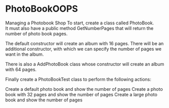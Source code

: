 # PhotoBookOOPS
Managing a Photobook Shop
To start, create a class called PhotoBook.  
It must also have a public method GetNumberPages that will return the number of photo book pages.

The default constructor will create an album with 16 pages. 
There will be an additional constructor, with which we can specify the number of 
pages we want in the album.

There is also a AddPhotoBook class whose constructor will create an album with 64 pages.

Finally create a PhotoBookTest class to perform the following actions:

Create a default photo book and show the number of pages
Create a photo book with 32 pages and show the number of pages
Create a large photo book and show the number of pages
